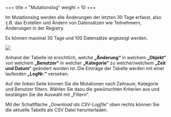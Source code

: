 +++
title = "Mutationslog"
weight = 10
+++



Im Mutationslog werden alle Änderungen der letzten 30 Tage erfasst, also z.B. das Erstellen und Ändern von Datensätzen wie Teilnehmern, 
Änderungen in der Registry. 

Es können maximal 30 Tage und 100 Datensätze angezeigt werden.

![](/img/admin_mutationslog.png?classes=shadow)

 Anhand der Tabelle ist ersichtlich, welche **„Änderung“** in welchem
**„Objekt“** von welchem **„Benutzer“** in welcher **„Kategorie“** zu
welcher/welchem **„Zeit und Datum“** geändert worden ist.
Die Einträge der Tabelle werden mit einer laufenden **„LogNr.“** versehen.

Auf der linken Seite können Sie die Mutationen nach Zeitraum, Kategorie und Benutzer filtern.
Wählen Sie dazu die gewünschten Kriterien aus und bestätigen Sie die Auswahl mit „Filtern“.

Mit der Schaltfläche *„Download als CSV-Logfile“* oben rechts können Sie die aktuelle Tabelle als CSV Datei herunterladen.

